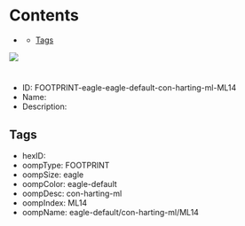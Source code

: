 



Contents
========

* [](#)
	* [Tags](#tags)
  
![][im]
# 

- ID: FOOTPRINT-eagle-eagle-default-con-harting-ml-ML14
- Name: 
- Description: 

## Tags

- hexID: 
- oompType: FOOTPRINT
- oompSize: eagle
- oompColor: eagle-default
- oompDesc: con-harting-ml
- oompIndex: ML14
- oompName: eagle-default/con-harting-ml/ML14



[im]: image.png
